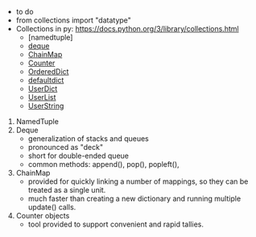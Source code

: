 - to do
- from collections import "datatype"
- Collections in py: https://docs.python.org/3/library/collections.html
  - [namedtuple]
  - [deque](deque_py.py)
  - [ChainMap](chainmap.py)
  - [Counter](counter_py.py)
  - [OrderedDict](ordered_dict_py.py)
  - [defaultdict](defaultdict_py.py)
  - [UserDict](user_dict_py.py)
  - [UserList](user_list_py.py)
  - [UserString](user_string_py.py)
1. NamedTuple
2. Deque
   - generalization of stacks and queues
   - pronounced as "deck"
   - short for double-ended queue
   - common methods: append(), pop(), popleft(), 
3. ChainMap
   - provided for quickly linking a number of mappings, so they can be treated as a single unit.
   - much faster than creating a new dictionary and running multiple update() calls.
4. Counter objects
   - tool provided to support convenient and rapid tallies.
